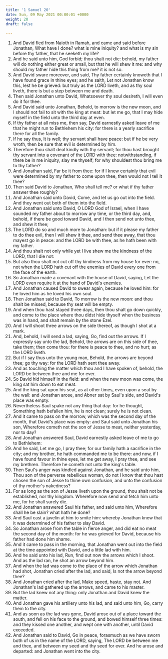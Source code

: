 ```yaml
---
title: '1 Samuel 20'
date: Sun, 09 May 2021 00:00:01 +0000
weight: 20
draft: false
  
---
```


1. And David fled from Naioth in Ramah, and came and said before Jonathan, What have I done? what is mine iniquity? and what is my sin before thy father, that he seeketh my life?
2. And he said unto him, God forbid; thou shalt not die: behold, my father will do nothing either great or small, but that he will shew it me: and why should my father hide this thing from me? it is not so.
3. And David sware moreover, and said, Thy father certainly knoweth that I have found grace in thine eyes; and he saith, Let not Jonathan know this, lest he be grieved: but truly as the LORD liveth, and as thy soul liveth, there is but a step between me and death.
4. Then said Jonathan unto David, Whatsoever thy soul desireth, I will even do it for thee.
5. And David said unto Jonathan, Behold, to morrow is the new moon, and I should not fail to sit with the king at meat: but let me go, that I may hide myself in the field unto the third day at even.
6. If thy father at all miss me, then say, David earnestly asked leave of me that he might run to Bethlehem his city: for there is a yearly sacrifice there for all the family.
7. If he say thus, It is well; thy servant shall have peace: but if he be very wroth, then be sure that evil is determined by him.
8. Therefore thou shalt deal kindly with thy servant; for thou hast brought thy servant into a covenant of the LORD with thee: notwithstanding, if there be in me iniquity, slay me thyself; for why shouldest thou bring me to thy father?
9. And Jonathan said, Far be it from thee: for if I knew certainly that evil were determined by my father to come upon thee, then would not I tell it thee?
10. Then said David to Jonathan, Who shall tell me? or what if thy father answer thee roughly?
11. And Jonathan said unto David, Come, and let us go out into the field. And they went out both of them into the field.
12. And Jonathan said unto David, O LORD God of Israel, when I have sounded my father about to morrow any time, or the third day, and, behold, if there be good toward David, and I then send not unto thee, and shew it thee;
13. The LORD do so and much more to Jonathan: but if it please my father to do thee evil, then I will shew it thee, and send thee away, that thou mayest go in peace: and the LORD be with thee, as he hath been with my father.
14. And thou shalt not only while yet I live shew me the kindness of the LORD, that I die not:
15. But also thou shalt not cut off thy kindness from my house for ever: no, not when the LORD hath cut off the enemies of David every one from the face of the earth.
16. So Jonathan made a covenant with the house of David, saying, Let the LORD even require it at the hand of David's enemies.
17. And Jonathan caused David to swear again, because he loved him: for he loved him as he loved his own soul.
18. Then Jonathan said to David, To morrow is the new moon: and thou shalt be missed, because thy seat will be empty.
19. And when thou hast stayed three days, then thou shalt go down quickly, and come to the place where thou didst hide thyself when the business was in hand, and shalt remain by the stone Ezel.
20. And I will shoot three arrows on the side thereof, as though I shot at a mark.
21. And, behold, I will send a lad, saying, Go, find out the arrows. If I expressly say unto the lad, Behold, the arrows are on this side of thee, take them; then come thou: for there is peace to thee, and no hurt; as the LORD liveth.
22. But if I say thus unto the young man, Behold, the arrows are beyond thee; go thy way: for the LORD hath sent thee away.
23. And as touching the matter which thou and I have spoken of, behold, the LORD be between thee and me for ever.
24. So David hid himself in the field: and when the new moon was come, the king sat him down to eat meat.
25. And the king sat upon his seat, as at other times, even upon a seat by the wall: and Jonathan arose, and Abner sat by Saul's side, and David's place was empty.
26. Nevertheless Saul spake not any thing that day: for he thought, Something hath befallen him, he is not clean; surely he is not clean.
27. And it came to pass on the morrow, which was the second day of the month, that David's place was empty: and Saul said unto Jonathan his son, Wherefore cometh not the son of Jesse to meat, neither yesterday, nor to day?
28. And Jonathan answered Saul, David earnestly asked leave of me to go to Bethlehem:
29. And he said, Let me go, I pray thee; for our family hath a sacrifice in the city; and my brother, he hath commanded me to be there: and now, if I have found favour in thine eyes, let me get away, I pray thee, and see my brethren. Therefore he cometh not unto the king's table.
30. Then Saul's anger was kindled against Jonathan, and he said unto him, Thou son of the perverse rebellious woman, do not I know that thou hast chosen the son of Jesse to thine own confusion, and unto the confusion of thy mother's nakedness?
31. For as long as the son of Jesse liveth upon the ground, thou shalt not be established, nor thy kingdom. Wherefore now send and fetch him unto me, for he shall surely die.
32. And Jonathan answered Saul his father, and said unto him, Wherefore shall he be slain? what hath he done?
33. And Saul cast a javelin at him to smite him: whereby Jonathan knew that it was determined of his father to slay David.
34. So Jonathan arose from the table in fierce anger, and did eat no meat the second day of the month: for he was grieved for David, because his father had done him shame.
35. And it came to pass in the morning, that Jonathan went out into the field at the time appointed with David, and a little lad with him.
36. And he said unto his lad, Run, find out now the arrows which I shoot. And as the lad ran, he shot an arrow beyond him.
37. And when the lad was come to the place of the arrow which Jonathan had shot, Jonathan cried after the lad, and said, Is not the arrow beyond thee?
38. And Jonathan cried after the lad, Make speed, haste, stay not. And Jonathan's lad gathered up the arrows, and came to his master.
39. But the lad knew not any thing: only Jonathan and David knew the matter.
40. And Jonathan gave his artillery unto his lad, and said unto him, Go, carry them to the city.
41. And as soon as the lad was gone, David arose out of a place toward the south, and fell on his face to the ground, and bowed himself three times: and they kissed one another, and wept one with another, until David exceeded.
42. And Jonathan said to David, Go in peace, forasmuch as we have sworn both of us in the name of the LORD, saying, The LORD be between me and thee, and between my seed and thy seed for ever. And he arose and departed: and Jonathan went into the city.
